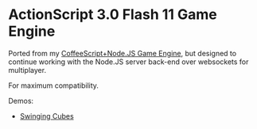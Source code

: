 ActionScript 3.0 Flash 11 Game Engine
=========================

Ported from my [CoffeeScript+Node.JS Game Engine](https://github.com/mikesmullin/coffee-canvas-game-engine),
but designed to continue working with the Node.JS server back-end over websockets for multiplayer.

For maximum compatibility.

Demos:

* [Swinging Cubes](http://mikesmullin.github.io/actionscript-flash-game-engine/public/Main.swf)
